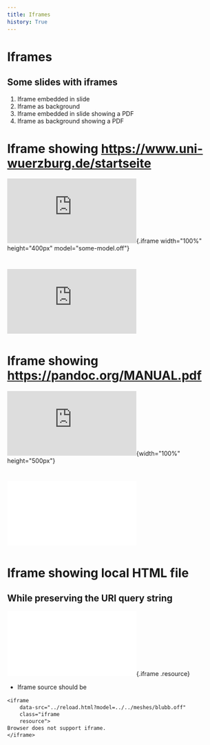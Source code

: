 ```yaml
---
title: Iframes
history: True
---
```


# Iframes

## Some slides with iframes

1.  Iframe embedded in slide
2.  Iframe as background
3.  Iframe embedded in slide showing a PDF
4.  Iframe as background showing a PDF

# Iframe showing <https://www.uni-wuerzburg.de/startseite>

![This is the most ugly homepage ever.](https://www.uni-wuerzburg.de/startseite.html?some-option=some-value){.iframe
width="100%" height="400px" model="some-model.off"}

# ![](https://www.uni-wuerzburg.de/startseite.html)

# Iframe showing <https://pandoc.org/MANUAL.pdf>

![](https://pandoc.org/MANUAL.pdf){width="100%" height="500px"}

# ![](include/06-metal.pdf)

# Iframe showing local HTML file

## While preserving the URI query string

![](../reload.html?model=../../meshes/blubb.off){.iframe .resource}

-   Iframe source should be

``` {.html}
<iframe 
    data-src="../reload.html?model=../../meshes/blubb.off" 
    class="iframe 
    resource">
Browser does not support iframe.
</iframe>
```
